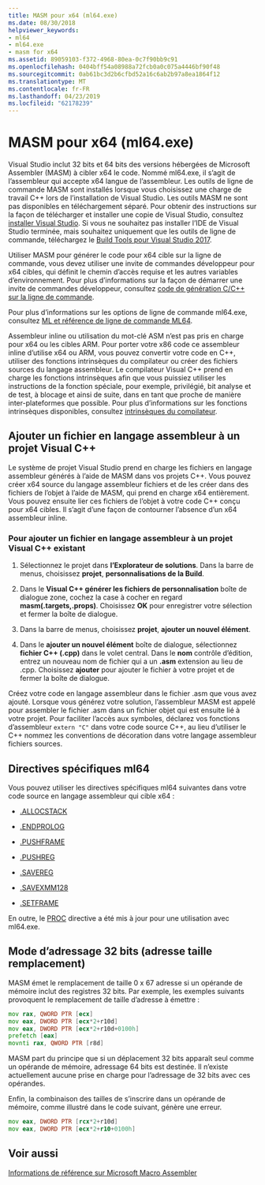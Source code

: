 ```yaml
---
title: MASM pour x64 (ml64.exe)
ms.date: 08/30/2018
helpviewer_keywords:
- ml64
- ml64.exe
- masm for x64
ms.assetid: 89059103-f372-4968-80ea-0c7f90bb9c91
ms.openlocfilehash: 0404bff54a08988a72fcb0a0c075a4446bf90f48
ms.sourcegitcommit: 0ab61bc3d2b6cfbd52a16c6ab2b97a8ea1864f12
ms.translationtype: MT
ms.contentlocale: fr-FR
ms.lasthandoff: 04/23/2019
ms.locfileid: "62178239"
---
```

# <a name="masm-for-x64-ml64exe"></a>MASM pour x64 (ml64.exe)

Visual Studio inclut 32 bits et 64 bits des versions hébergées de Microsoft Assembler (MASM) à cibler x64 le code. Nommé ml64.exe, il s’agit de l’assembleur qui accepte x64 langue de l’assembleur. Les outils de ligne de commande MASM sont installés lorsque vous choisissez une charge de travail C++ lors de l’installation de Visual Studio. Les outils MASM ne sont pas disponibles en téléchargement séparé. Pour obtenir des instructions sur la façon de télécharger et installer une copie de Visual Studio, consultez [installer Visual Studio](/visualstudio/install/install-visual-studio). Si vous ne souhaitez pas installer l’IDE de Visual Studio terminée, mais souhaitez uniquement que les outils de ligne de commande, téléchargez le [Build Tools pour Visual Studio 2017](https://go.microsoft.com/fwlink/p/?linkid=875721).

Utiliser MASM pour générer le code pour x64 cible sur la ligne de commande, vous devez utiliser une invite de commandes développeur pour x64 cibles, qui définit le chemin d’accès requise et les autres variables d’environnement. Pour plus d’informations sur la façon de démarrer une invite de commandes développeur, consultez [code de génération C/C++ sur la ligne de commande](../../build/building-on-the-command-line.md).

Pour plus d’informations sur les options de ligne de commande ml64.exe, consultez [ML et référence de ligne de commande ML64](../../assembler/masm/ml-and-ml64-command-line-reference.md).

Assembleur inline ou utilisation du mot-clé ASM n’est pas pris en charge pour x64 ou les cibles ARM. Pour porter votre x86 code ce assembleur inline d’utilise x64 ou ARM, vous pouvez convertir votre code en C++, utiliser des fonctions intrinsèques du compilateur ou créer des fichiers sources du langage assembleur. Le compilateur Visual C++ prend en charge les fonctions intrinsèques afin que vous puissiez utiliser les instructions de la fonction spéciale, pour exemple, privilégié, bit analyse et de test, à blocage et ainsi de suite, dans en tant que proche de manière inter-plateformes que possible. Pour plus d’informations sur les fonctions intrinsèques disponibles, consultez [intrinsèques du compilateur](../../intrinsics/compiler-intrinsics.md).

## <a name="add-an-assembler-language-file-to-a-visual-c-project"></a>Ajouter un fichier en langage assembleur à un projet Visual C++

Le système de projet Visual Studio prend en charge les fichiers en langage assembleur générés à l’aide de MASM dans vos projets C++. Vous pouvez créer x64 source du langage assembleur fichiers et de les créer dans des fichiers de l’objet à l’aide de MASM, qui prend en charge x64 entièrement. Vous pouvez ensuite lier ces fichiers de l’objet à votre code C++ conçu pour x64 cibles. Il s’agit d’une façon de contourner l’absence d’un x64 assembleur inline.

### <a name="to-add-an-assembler-language-file-to-an-existing-visual-c-project"></a>Pour ajouter un fichier en langage assembleur à un projet Visual C++ existant

1. Sélectionnez le projet dans **l’Explorateur de solutions**. Dans la barre de menus, choisissez **projet**, **personnalisations de la Build**.

1. Dans le **Visual C++ générer les fichiers de personnalisation** boîte de dialogue zone, cochez la case à cocher en regard **masm(.targets,.props)**. Choisissez **OK** pour enregistrer votre sélection et fermer la boîte de dialogue.

1. Dans la barre de menus, choisissez **projet**, **ajouter un nouvel élément**.

1. Dans le **ajouter un nouvel élément** boîte de dialogue, sélectionnez **fichier C++ (.cpp)** dans le volet central. Dans le **nom** contrôle d’édition, entrez un nouveau nom de fichier qui a un **.asm** extension au lieu de .cpp. Choisissez **ajouter** pour ajouter le fichier à votre projet et de fermer la boîte de dialogue.

Créez votre code en langage assembleur dans le fichier .asm que vous avez ajouté. Lorsque vous générez votre solution, l’assembleur MASM est appelé pour assembler le fichier .asm dans un fichier objet qui est ensuite lié à votre projet. Pour faciliter l’accès aux symboles, déclarez vos fonctions d’assembleur `extern "C"` dans votre code source C++, au lieu d’utiliser le C++ nommez les conventions de décoration dans votre langage assembleur fichiers sources.

## <a name="ml64-specific-directives"></a>Directives spécifiques ml64

Vous pouvez utiliser les directives spécifiques ml64 suivantes dans votre code source en langage assembleur qui cible x64 :

- [.ALLOCSTACK](../../assembler/masm/dot-allocstack.md)

- [.ENDPROLOG](../../assembler/masm/dot-endprolog.md)

- [.PUSHFRAME](../../assembler/masm/dot-pushframe.md)

- [.PUSHREG](../../assembler/masm/dot-pushreg.md)

- [.SAVEREG](../../assembler/masm/dot-savereg.md)

- [.SAVEXMM128](../../assembler/masm/dot-savexmm128.md)

- [.SETFRAME](../../assembler/masm/dot-setframe.md)

En outre, le [PROC](../../assembler/masm/proc.md) directive a été mis à jour pour une utilisation avec ml64.exe.

## <a name="32-bit-address-mode-address-size-override"></a>Mode d’adressage 32 bits (adresse taille remplacement)

MASM émet le remplacement de taille 0 x 67 adresse si un opérande de mémoire inclut des registres 32 bits. Par exemple, les exemples suivants provoquent le remplacement de taille d’adresse à émettre :

```asm
mov rax, QWORD PTR [ecx]
mov eax, DWORD PTR [ecx*2+r10d]
mov eax, DWORD PTR [ecx*2+r10d+0100h]
prefetch [eax]
movnti rax, QWORD PTR [r8d]
```

MASM part du principe que si un déplacement 32 bits apparaît seul comme un opérande de mémoire, adressage 64 bits est destinée. Il n’existe actuellement aucune prise en charge pour l’adressage de 32 bits avec ces opérandes.

Enfin, la combinaison des tailles de s’inscrire dans un opérande de mémoire, comme illustré dans le code suivant, génère une erreur.

```asm
mov eax, DWORD PTR [rcx*2+r10d]
mov eax, DWORD PTR [ecx*2+r10+0100h]
```

## <a name="see-also"></a>Voir aussi

[Informations de référence sur Microsoft Macro Assembler](../../assembler/masm/microsoft-macro-assembler-reference.md)<br/>